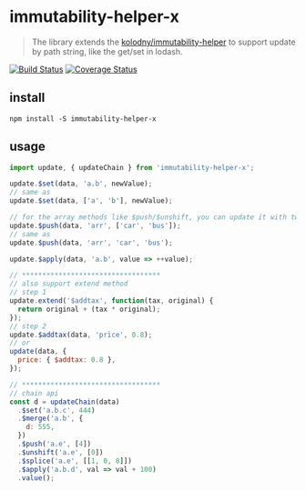 # immutability-helper-x


> The library extends the [kolodny/immutability-helper](https://github.com/kolodny/immutability-helper) to support update by path string, like the get/set in lodash.

[![Build Status](https://travis-ci.org/ProtoTeam/immutability-helper-x.svg?branch=master)](https://travis-ci.org/ProtoTeam/immutability-helper-x) [![Coverage Status](https://coveralls.io/repos/github/ProtoTeam/immutability-helper-x/badge.svg?branch=master)](https://coveralls.io/github/ProtoTeam/immutability-helper-x?branch=master)


## install

```
npm install -S immutability-helper-x
```


## usage

```js
import update, { updateChain } from 'immutability-helper-x';

update.$set(data, 'a.b', newValue);
// same as
update.$set(data, ['a', 'b'], newValue);

// for the array methods like $push/$unshift, you can update it with two forms
update.$push(data, 'arr', ['car', 'bus']);
// same as
update.$push(data, 'arr', 'car', 'bus');

update.$apply(data, 'a.b', value => ++value);

// **********************************
// also support extend method
// step 1
update.extend('$addtax', function(tax, original) {
  return original + (tax * original);
});
// step 2 
update.$addtax(data, 'price', 0.8);
// or
update(data, {
  price: { $addtax: 0.8 },
});

// **********************************
// chain api
const d = updateChain(data)
  .$set('a.b.c', 444)
  .$merge('a.b', {
    d: 555,
  })
  .$push('a.e', [4])
  .$unshift('a.e', [0])
  .$splice('a.e', [[1, 0, 8]])
  .$apply('a.b.d', val => val + 100)
  .value();

```



